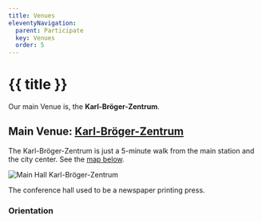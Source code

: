 ```yaml
---
title: Venues
eleventyNavigation:
  parent: Participate
  key: Venues
  order: 5
---
```

# {{ title }}

Our main Venue is, the **Karl-Bröger-Zentrum**.

## Main Venue: [Karl-Bröger-Zentrum](https://www.karl-broeger-zentrum.de/)

The Karl-Bröger-Zentrum is just a 5-minute walk from the main station and the city center. See the [map below](#orientation).

<img class="block-image" src="{{rootPath}}/img/KBZ-combined-small.jpeg" alt="Main Hall Karl-Bröger-Zentrum" />

The conference hall used to be a newspaper printing press.

### Orientation

<div class="open_street_map"
    data-geo="geo:49.443714,11.078875?z=17"
    data-title="Karl-Bröger-Zentrum"
    data-more="Karl-Bröger-Straße 9\n90459 Nürnberg"
    data-href="https://www.karl-broeger-zentrum.de"
></div>
